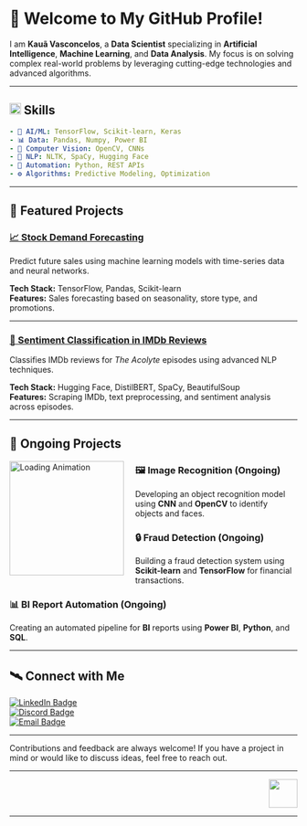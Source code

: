 # 👾 Welcome to My GitHub Profile!
<!-- Substituí o emoji pelo Pacman GIF no título. -->

I am **Kauã Vasconcelos**, a **Data Scientist** specializing in **Artificial Intelligence**, **Machine Learning**, and **Data Analysis**. My focus is on solving complex real-world problems by leveraging cutting-edge technologies and advanced algorithms.

---

## <img src="https://user-images.githubusercontent.com/74038190/212284087-bbe7e430-757e-4901-90bf-4cd2ce3e1852.gif" width="20" /> Skills
<!-- Animação de Skills ajustada para o tamanho de um emoji. -->

```yaml
- 🧬 AI/ML: TensorFlow, Scikit-learn, Keras
- 📊 Data: Pandas, Numpy, Power BI
- 🦾 Computer Vision: OpenCV, CNNs
- 💬 NLP: NLTK, SpaCy, Hugging Face
- 🔗 Automation: Python, REST APIs
- ⚙️ Algorithms: Predictive Modeling, Optimization
```

---

## 🌟 Featured Projects

### [📈 Stock Demand Forecasting](https://github.com/Kaua-vas/Portfolio/tree/main/Inventory%20Demand%20Forecast)
Predict future sales using machine learning models with time-series data and neural networks.

**Tech Stack:** TensorFlow, Pandas, Scikit-learn  
**Features:** Sales forecasting based on seasonality, store type, and promotions.

---

### [💬 Sentiment Classification in IMDb Reviews](https://github.com/Kaua-vas/Portfolio/tree/main/Classification%20of%20Sentiments%20in%20Comments)
Classifies IMDb reviews for *The Acolyte* episodes using advanced NLP techniques.

**Tech Stack:** Hugging Face, DistilBERT, SpaCy, BeautifulSoup  
**Features:** Scraping IMDb, text preprocessing, and sentiment analysis across episodes.

---

## 🔧 Ongoing Projects

<img src="https://media.giphy.com/media/Ll22OhMLAlVDb8UQWe/giphy.gif" alt="Loading Animation" width="200" align="left" style="margin-right: 20px; margin-bottom: 20px;" />

### 🖼️ Image Recognition (Ongoing)  
Developing an object recognition model using **CNN** and **OpenCV** to identify objects and faces.

### 🔒 Fraud Detection (Ongoing)  
Building a fraud detection system using **Scikit-learn** and **TensorFlow** for financial transactions.

### 📊 BI Report Automation (Ongoing)  
Creating an automated pipeline for **BI** reports using **Power BI**, **Python**, and **SQL**.

---

## 🛰️ Connect with Me

[![LinkedIn Badge](https://img.shields.io/badge/LinkedIn-Kauã%20Vasconcelos-blue?style=for-the-badge&logo=linkedin)](https://www.linkedin.com/in/kaua-vasconcelos)  
[![Discord Badge](https://img.shields.io/badge/Discord-vuss__-7289DA?style=for-the-badge&logo=discord)](https://discord.gg/kKBmqFZc)  
[![Email Badge](https://img.shields.io/badge/Email-vasconcouto@gmail.com-red?style=for-the-badge&logo=gmail)](mailto:vasconcouto@gmail.com)

---

Contributions and feedback are always welcome! If you have a project in mind or would like to discuss ideas, feel free to reach out.

---

<div align="right">
  <img src="https://drive.google.com/file/d/1I6UuvdPHj0L-Ad90thoxXFdylQ9URQq7/view?usp=sharing" width="50" />
</div>

---
